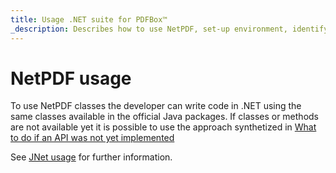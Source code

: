 ```yaml
---
title: Usage .NET suite for PDFBox™
_description: Describes how to use NetPDF, set-up environment, identify the JVM and write good code
---
```


# NetPDF usage

To use NetPDF classes the developer can write code in .NET using the same classes available in the official Java packages.
If classes or methods are not available yet it is possible to use the approach synthetized in [What to do if an API was not yet implemented](https://jnet.masesgroup.com/articles/API_extensibility.html)

See [JNet usage](https://jnet.masesgroup.com/articles/usage.html) for further information.